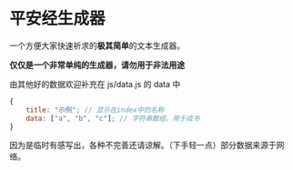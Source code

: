 # 平安经生成器

一个方便大家快速祈求的**极其简单**的文本生成器。

**仅仅是一个非常单纯的生成器，请勿用于非法用途**

由其他好的数据欢迎补充在 js/data.js 的 data 中

```js
{
    title: "示例"; // 显示在index中的名称
    data: ["a", "b", "c"]; // 字符串数组，用于成书
}
```

因为是临时有感写出，各种不完善还请谅解。（下手轻一点）部分数据来源于网络。
